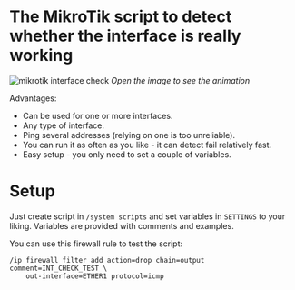 # The MikroTik script to detect whether the interface is really working
![mikrotik interface check](https://user-images.githubusercontent.com/43970835/92155775-f2f5dd80-ee38-11ea-9af6-bb4f114d0029.gif)
*Open the image to see the animation*

Advantages:
- Can be used for one or more interfaces.
- Any type of interface.
- Ping several addresses (relying on one is too unreliable).
- You can run it as often as you like - it can detect fail relatively fast.
- Easy setup - you only need to set a couple of variables.

# Setup
Just create script in `/system scripts` and set variables in `SETTINGS` to your liking. Variables are provided with comments and examples.

You can use this firewall rule to test the script:

    /ip firewall filter add action=drop chain=output comment=INT_CHECK_TEST \
        out-interface=ETHER1 protocol=icmp
